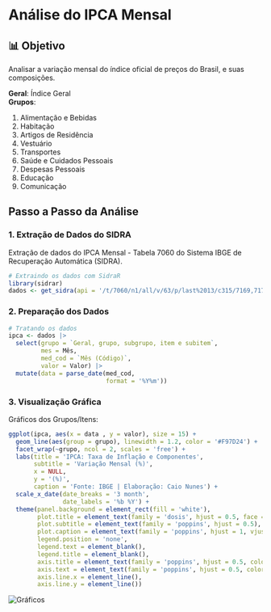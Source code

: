 # Análise do IPCA Mensal

## 📊 Objetivo
Analisar a variação mensal do índice oficial de preços do Brasil, e suas composições.  

**Geral**: Índice Geral  
**Grupos**: 
   1. Alimentação e Bebidas
   2. Habitação
   3. Artigos de Residência
   4. Vestuário
   5. Transportes
   6. Saúde e Cuidados Pessoais
   7. Despesas Pessoais
   8. Educação
   9. Comunicação 

## Passo a Passo da Análise

### 1. Extração de Dados do SIDRA
Extração de dados do IPCA Mensal - Tabela 7060 do Sistema IBGE de Recuperação Automática (SIDRA). 
```r
# Extraindo os dados com SidraR
library(sidrar)
dados <- get_sidra(api = '/t/7060/n1/all/v/63/p/last%2013/c315/7169,7170,7445,7486,7558,7625,7660,7712,7766,7786/d/v63%202')
```

### 2. Preparação dos Dados
```r
# Tratando os dados
ipca <- dados |> 
  select(grupo = `Geral, grupo, subgrupo, item e subitem`,
         mes = Mês,
         med_cod = `Mês (Código)`,
         valor = Valor) |> 
  mutate(data = parse_date(med_cod,
                           format = '%Y%m'))
```

### 3. Visualização Gráfica
Gráficos dos Grupos/Itens:
```r
ggplot(ipca, aes(x = data , y = valor), size = 15) +
  geom_line(aes(group = grupo), linewidth = 1.2, color = '#F97D24') +
  facet_wrap(~grupo, ncol = 2, scales = 'free') +
  labs(title = 'IPCA: Taxa de Inflação e Componentes',
       subtitle = 'Variação Mensal (%)',
       x = NULL,
       y = '(%)',
       caption = 'Fonte: IBGE | Elaboração: Caio Nunes') +
  scale_x_date(date_breaks = '3 month',
               date_labels = '%b %Y') +
  theme(panel.background = element_rect(fill = 'white'),
        plot.title = element_text(family = 'dosis', hjust = 0.5, face = 'bold', color = 'black', size = 19),
        plot.subtitle = element_text(family = 'poppins', hjust = 0.5),
        plot.caption = element_text(family = 'poppins', hjust = 1, vjust = 0,.8, color = 'black', size = 9),
        legend.position = 'none',
        legend.text = element_blank(),
        legend.title = element_blank(),
        axis.title = element_text(family = 'poppins', hjust = 0.5, color = 'black', size = 9),
        axis.text = element_text(family = 'poppins', hjust = 0.5, color = 'black', size = 9),
        axis.line.x = element_line(),
        axis.line.y = element_line())
```
![Gráficos](IPCA_e_Componenetes.png)
